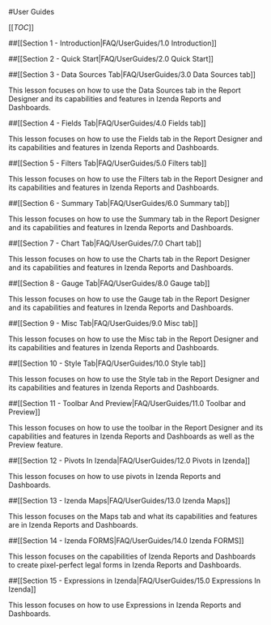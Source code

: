 #User Guides

[[_TOC_]]

##[[Section 1 - Introduction|FAQ/UserGuides/1.0 Introduction]]

##[[Section 2 - Quick Start|FAQ/UserGuides/2.0 Quick Start]]

##[[Section 3 - Data Sources Tab|FAQ/UserGuides/3.0 Data Sources tab]]

This lesson focuses on how to use the Data Sources tab in the Report Designer and its capabilities and features in Izenda Reports and Dashboards.

##[[Section 4 - Fields Tab|FAQ/UserGuides/4.0 Fields tab]]

This lesson focuses on how to use the Fields tab in the Report Designer and its capabilities and features in Izenda Reports and Dashboards.

##[[Section 5 - Filters Tab|FAQ/UserGuides/5.0 Filters tab]]

This lesson focuses on how to use the Filters tab in the Report Designer and its capabilities and features in Izenda Reports and Dashboards.

##[[Section 6 - Summary Tab|FAQ/UserGuides/6.0 Summary tab]]

This lesson focuses on how to use the Summary tab in the Report Designer and its capabilities and features in Izenda Reports and Dashboards.

##[[Section 7 - Chart Tab|FAQ/UserGuides/7.0 Chart tab]]

This lesson focuses on how to use the Charts tab in the Report Designer and its capabilities and features in Izenda Reports and Dashboards.

##[[Section 8 - Gauge Tab|FAQ/UserGuides/8.0 Gauge tab]]

This lesson focuses on how to use the Gauge tab in the Report Designer and its capabilities and features in Izenda Reports and Dashboards.

##[[Section 9 - Misc Tab|FAQ/UserGuides/9.0 Misc tab]]

This lesson focuses on how to use the Misc tab in the Report Designer and its capabilities and features in Izenda Reports and Dashboards.

##[[Section 10 - Style Tab|FAQ/UserGuides/10.0 Style tab]]

This lesson focuses on how to use the Style tab in the Report Designer and its capabilities and features in Izenda Reports and Dashboards.

##[[Section 11 - Toolbar And Preview|FAQ/UserGuides/11.0 Toolbar and Preview]]

This lesson focuses on how to use the toolbar in the Report Designer and its capabilities and features in Izenda Reports and Dashboards as well as the Preview feature.

##[[Section 12 - Pivots In Izenda|FAQ/UserGuides/12.0 Pivots in Izenda]]

This lesson focuses on how to use pivots in Izenda Reports and Dashboards.

##[[Section 13 - Izenda Maps|FAQ/UserGuides/13.0 Izenda Maps]]

This lesson focuses on the Maps tab and what its capabilities and features are in Izenda Reports and Dashboards.

##[[Section 14 - Izenda FORMS|FAQ/UserGuides/14.0 Izenda FORMS]]

This lesson focuses on the capabilities of Izenda Reports and Dashboards to create pixel-perfect legal forms in Izenda Reports and Dashboards.

##[[Section 15 - Expressions in Izenda|FAQ/UserGuides/15.0 Expressions In Izenda]]

This lesson focuses on how to use Expressions in Izenda Reports and Dashboards.